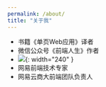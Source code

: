 ```yaml
---
permalink: /about/
title: "关于我"
---
```


- 书籍《单页Web应用》译者
- 微信公众号《前端人生》作者
- ![](/public/wx.png){: width="240" }
- 网易前端技术专家
- 网易云商大前端团队负责人

